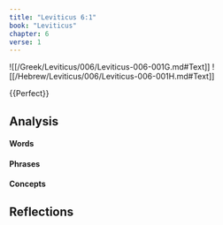 ```yaml
---
title: "Leviticus 6:1"
book: "Leviticus"
chapter: 6
verse: 1
---
```

![[/Greek/Leviticus/006/Leviticus-006-001G.md#Text]]
![[/Hebrew/Leviticus/006/Leviticus-006-001H.md#Text]]

{{Perfect}}

## Analysis

#### Words

#### Phrases

#### Concepts

## Reflections
